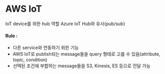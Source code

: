 # AWS IoT
IoT device를 위한 hub 역할
Azure IoT Hub와 유사(pub/sub)
#### Rule :
- 다른 service와 연동하기 위한 기능
- AWS IoT로 publish되는 message들을 query 형태로 고를 수 있음(attribute, topic, condition)
- 선택된 조건에 부합하는 message들을 S3, Kinesis, ES 등으로 전달 가능